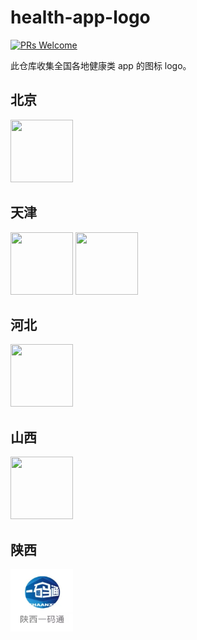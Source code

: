 # health-app-logo
[![PRs Welcome](https://img.shields.io/badge/PRs-welcome-brightgreen.svg)](https://github.com/liruifengv/health-app-logo/pulls)

此仓库收集全国各地健康类 app 的图标 logo。

## 北京
<div>
  <img src="./images/北京健康宝.png" width="100px" height="100px">
<div>

## 天津
<div>
  <img src="./images/天津数字防疫.png" width="100px" height="100px">
  <img src="./images/津心办.png" width="100px" height="100px">
<div>

## 河北
<div>
  <img src="./images/河北健康码.png" width="100px" height="100px">
<div>

## 山西
<div>
  <img src="./images/山西省健康码.png" width="100px" height="100px">
<div>

## 陕西
<div>
  <img src="./images/陕西一码通.png" width="100px" height="100px">
<div>
